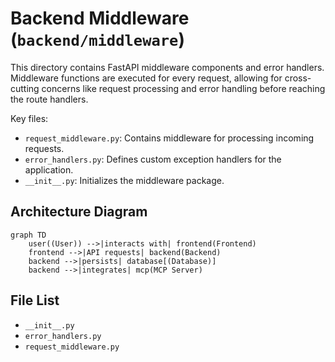 # Backend Middleware (`backend/middleware`)

This directory contains FastAPI middleware components and error handlers. Middleware functions are executed for every request, allowing for cross-cutting concerns like request processing and error handling before reaching the route handlers.

Key files:

*   `request_middleware.py`: Contains middleware for processing incoming requests.
*   `error_handlers.py`: Defines custom exception handlers for the application.
*   `__init__.py`: Initializes the middleware package.

## Architecture Diagram
```mermaid
graph TD
    user((User)) -->|interacts with| frontend(Frontend)
    frontend -->|API requests| backend(Backend)
    backend -->|persists| database[(Database)]
    backend -->|integrates| mcp(MCP Server)
```

<!-- File List Start -->
## File List

- `__init__.py`
- `error_handlers.py`
- `request_middleware.py`

<!-- File List End -->




